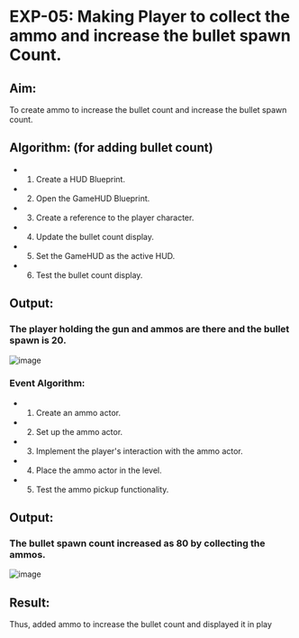 
# EXP-05: Making Player to collect the ammo and increase the bullet spawn Count.

## Aim:
To create ammo to increase the bullet count and increase the bullet spawn count.

## Algorithm: (for adding bullet count)

- 1. Create a HUD Blueprint.  
- 2. Open the GameHUD Blueprint.  
- 3. Create a reference to the player character.  
- 4. Update the bullet count display.  
- 5. Set the GameHUD as the active HUD.  
- 6. Test the bullet count display.

## Output:

### The player holding the gun and ammos are there and the bullet spawn is 20.
![image](https://github.com/user-attachments/assets/1d478690-d846-48be-b2dd-a733b6e719de)

### Event   Algorithm:
- 1. Create an ammo actor.
- 2. Set up the ammo actor.
- 3. Implement the player's interaction with the ammo actor.
- 4. Place the ammo actor in the level.
- 5. Test the ammo pickup functionality.

## Output:

### The bullet spawn count increased as 80 by collecting the ammos.
![image](https://github.com/user-attachments/assets/167d7eb7-c664-4b25-9cb8-9516e8996201)


## Result:
Thus, added ammo to increase the bullet count and displayed it in play
